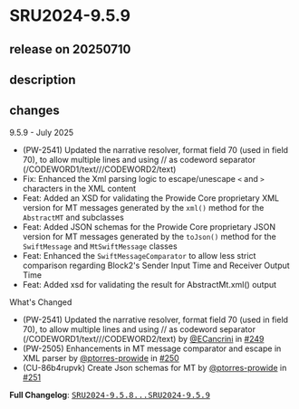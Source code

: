 # SRU2024-9.5.9

## release on 20250710

## description

## changes

9.5.9 - July 2025

* (PW-2541) Updated the narrative resolver, format field 70 (used in field 70), to allow multiple lines and using // as codeword separator (/CODEWORD1/text///CODEWORD2/text)
* Fix: Enhanced the Xml parsing logic to escape/unescape <code>&lt;</code> and <code>&gt;</code> characters in the XML content
* Feat: Added an XSD for validating the Prowide Core proprietary XML version for MT messages generated by the <code>xml()</code> method for the <code>AbstractMT</code> and subclasses
* Feat: Added JSON schemas for the Prowide Core proprietary JSON version for MT messages generated by the <code>toJson()</code> method for the <code>SwiftMessage</code> and <code>MtSwiftMessage</code> classes
* Feat: Enhanced the <code>SwiftMessageComparator</code> to allow less strict comparison regarding Block2's Sender Input Time and Receiver Output Time
* Feat: Added xsd for validating the result for AbstractMt.xml() output

What's Changed

* (PW-2541) Updated the narrative resolver, format field 70 (used in field 70), to allow multiple lines and using // as codeword separator (/CODEWORD1/text///CODEWORD2/text) by <a class="user-mention notranslate" data-hovercard-type="user" data-hovercard-url="/users/ECancrini/hovercard" data-octo-click="hovercard-link-click" data-octo-dimensions="link_type:self" href="https://github.com/ECancrini">@ECancrini</a> in <a class="issue-link js-issue-link" data-error-text="Failed to load title" data-id="3185015096" data-permission-text="Title is private" data-url="https://github.com/prowide/prowide-core/issues/249" data-hovercard-type="pull_request" data-hovercard-url="/prowide/prowide-core/pull/249/hovercard" href="https://github.com/prowide/prowide-core/pull/249">#249</a>
* (PW-2505) Enhancements in MT message comparator and escape in XML parser by <a class="user-mention notranslate" data-hovercard-type="user" data-hovercard-url="/users/ptorres-prowide/hovercard" data-octo-click="hovercard-link-click" data-octo-dimensions="link_type:self" href="https://github.com/ptorres-prowide">@ptorres-prowide</a> in <a class="issue-link js-issue-link" data-error-text="Failed to load title" data-id="3199695857" data-permission-text="Title is private" data-url="https://github.com/prowide/prowide-core/issues/250" data-hovercard-type="pull_request" data-hovercard-url="/prowide/prowide-core/pull/250/hovercard" href="https://github.com/prowide/prowide-core/pull/250">#250</a>
* (CU-86b4rupvk) Create Json schemas for MT by <a class="user-mention notranslate" data-hovercard-type="user" data-hovercard-url="/users/ptorres-prowide/hovercard" data-octo-click="hovercard-link-click" data-octo-dimensions="link_type:self" href="https://github.com/ptorres-prowide">@ptorres-prowide</a> in <a class="issue-link js-issue-link" data-error-text="Failed to load title" data-id="3203580855" data-permission-text="Title is private" data-url="https://github.com/prowide/prowide-core/issues/251" data-hovercard-type="pull_request" data-hovercard-url="/prowide/prowide-core/pull/251/hovercard" href="https://github.com/prowide/prowide-core/pull/251">#251</a>

<strong>Full Changelog</strong>: <a class="commit-link" href="https://github.com/prowide/prowide-core/compare/SRU2024-9.5.8...SRU2024-9.5.9"><tt>SRU2024-9.5.8...SRU2024-9.5.9</tt></a>

